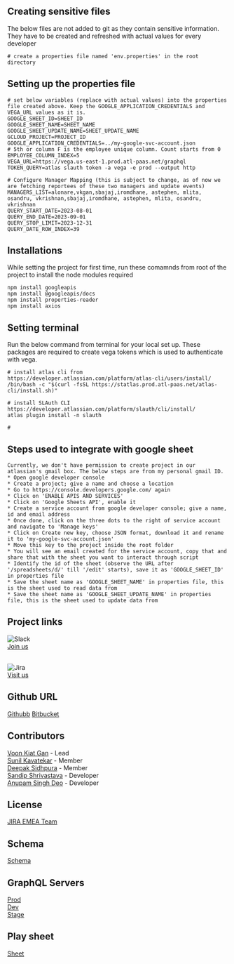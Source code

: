 ## Creating sensitive files
The below files are not added to git as they contain sensitive information. They have to be created and refreshed with actual values for every developer

```node
# create a properties file named 'env.properties' in the root directory
```

## Setting up the properties file
```node
# set below variables (replace with actual values) into the properties file created above. Keep the GOOGLE_APPLICATION_CREDENTIALS and VEGA_URL values as it is.
GOOGLE_SHEET_ID=SHEET_ID
GOOGLE_SHEET_NAME=SHEET_NAME
GOOGLE_SHEET_UPDATE_NAME=SHEET_UPDATE_NAME
GCLOUD_PROJECT=PROJECT_ID
GOOGLE_APPLICATION_CREDENTIALS=../my-google-svc-account.json
# 5th or column F is the employee unique column. Count starts from 0
EMPLOYEE_COLUMN_INDEX=5
VEGA_URL=https://vega.us-east-1.prod.atl-paas.net/graphql
TOKEN_QUERY=atlas slauth token -a vega -e prod --output http 

# Configure Manager Mapping (this is subject to change, as of now we are fetching reportees of these two managers and update events)
MANAGERS_LIST=alonare,vkgan,sbajaj,iromdhane, astephen, mlita, osandru, vkrishnan,sbajaj,iromdhane, astephen, mlita, osandru, vkrishnan
QUERY_START_DATE=2023-08-01
QUERY_END_DATE=2023-09-01
QUERY_STOP_LIMIT=2023-12-31
QUERY_DATE_ROW_INDEX=39

```




## Installations
While setting the project for first time, run these comamnds from root of the project to install the node modules required
```node
npm install googleapis
npm install @googleapis/docs
npm install properties-reader
npm install axios
```

## Setting terminal
Run the below command from terminal for your local set up. 
These packages are required to create vega tokens which is used to authenticate with vega.

```node
# install atlas cli from https://developer.atlassian.com/platform/atlas-cli/users/install/
/bin/bash -c "$(curl -fsSL https://statlas.prod.atl-paas.net/atlas-cli/install.sh)"

# install SLAuth CLI https://developer.atlassian.com/platform/slauth/cli/install/
atlas plugin install -n slauth 

# 
```

## Steps used to integrate with google sheet
```node
Currently, we don't have permission to create project in our atlassian's gmail box. The below steps are from my personal gmail ID.
* Open google developer console
* Create a project; give a name and choose a location
* Go to https://console.developers.google.com/ again
* Click on 'ENABLE APIS AND SERVICES'
* Click on 'Google Sheets API', enable it
* Create a service account from google developer console; give a name, id and email address
* Once done, click on the three dots to the right of service account and navigate to 'Manage keys'
* Click on Create new key, choose JSON format, download it and rename it to 'my-google-svc-account.json'
* Move this key to the project inside the root folder
* You will see an email created for the service account, copy that and share that with the sheet you want to interact through script
* Identify the id of the sheet (observe the URL after '/spreadsheets/d/' till '/edit' starts), save it as 'GOOGLE_SHEET_ID' in properties file
* Save the sheet name as 'GOOGLE_SHEET_NAME' in properties file, this is the sheet used to read data from
* Save the sheet name as 'GOOGLE_SHEET_UPDATE_NAME' in properties file, this is the sheet used to update data from
```



## Project links
![Slack](https://img.shields.io/badge/Slack-4A154B?style=for-the-badge&logo=slack&logoColor=white) <br>
[Join us](https://atlassian.slack.com/archives/C05Q71R0P6) <br> <br>

![Jira](https://img.shields.io/badge/jira-%230A0FFF.svg?style=for-the-badge&logo=jira&logoColor=white)<br>
[Visit us](https://shipit.atlassian.net/browse/SHPLVII-71)


## Github URL
[Githubb](https://github.com/adeo-atlassian/vega-google-integration)
[Bitbucket](https://bitbucket.org/atlassian/vega-google-integration/src/master/)

## Contributors
[Voon Kiat Gan](https://directory.prod.atl-paas.net/employees/vkgan) - Lead <br /> 
[Sunil Kavatekar](https://directory.prod.atl-paas.net/employees/skavatekar) - Member<br /> 
[Deepak Sidhpura](https://directory.prod.atl-paas.net/employees/dsidhpura) - Member<br /> 
[Sandip Shrivastava](https://directory.prod.atl-paas.net/employees/sshrivastava) - Developer<br /> 
[Anupam Singh Deo](https://directory.prod.atl-paas.net/employees/adeo) - Developer<br /> 





## License
[JIRA EMEA Team](www.atlassian.com)

## Schema
[Schema](https://studio.apollographql.com/graph/Vega-Calendar/variant/prod/schema/reference)

## GraphQL Servers
[Prod](https://vega.prod.atl-paas.net/graphql) <br />
[Dev](https://vega.dev.atl-paas.net/graphql) <br />
[Stage](https://vega.staging.atl-paas.net/graphql) <br />


## Play sheet
[Sheet](https://docs.google.com/spreadsheets/d/1rF87sKjHMW8wH-2VR-ORl6diPSlK6a3wjJt4ZbvhcRI/edit#gid=812939268)